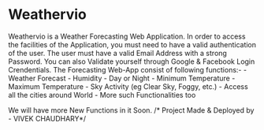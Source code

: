 # Weathervio
Weathervio is a Weather Forecasting Web Application.
In order to access the facilities of the Application, you must need to have a valid authentication of the user. The user must have a valid Email Address with a strong Password. 
You can also Validate yourself through Google & Facebook Login Crendentials.
The Forecasting Web-App consist of following functions:-
           - Weather Forecast 
           - Humidity 
           - Day or Night 
           - Minimum Temperature
           - Maximum Temperature
           - Sky Activity (eg Clear Sky, Foggy, etc.)
           - Access all the cities around World
           - More such Functionalities too
           
We will have more New Functions in it Soon.
                 /* Project Made & Deployed by - VIVEK CHAUDHARY*/
